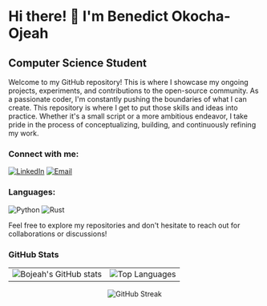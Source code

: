 # Hi there! 👋 I'm Benedict Okocha-Ojeah

## Computer Science Student

Welcome to my GitHub repository! This is where I showcase my ongoing projects, experiments, and contributions to the open-source community. 
As a passionate coder, I'm constantly pushing the boundaries of what I can create. This repository is where I get to put those skills and ideas into practice. Whether it's a small script or a more ambitious endeavor, I take pride in the process of conceptualizing, building, and continuously refining my work.


### Connect with me:
[![LinkedIn](https://img.shields.io/badge/-LinkedIn-0072b1?style=for-the-badge&logo=linkedin&logoColor=white)](https://www.linkedin.com/in/benedict-okocha-ojeah-1465512a1/)
[![Email](https://img.shields.io/badge/-Email-D14836?style=for-the-badge&logo=gmail&logoColor=white)](mailto:benedictojeah@gmail.com)


### Languages:
![Python](https://img.shields.io/badge/-Python-3776AB?style=for-the-badge&logo=python&logoColor=white)
![Rust](https://img.shields.io/badge/-Rust-000000?style=for-the-badge&logo=rust&logoColor=white)

Feel free to explore my repositories and don't hesitate to reach out for collaborations or discussions!

### GitHub Stats

<table>
  <tr>
    <td>
      <img src="https://github-readme-stats.vercel.app/api?username=Bojeah&include_all_commits=true&count_private=true&show_icons=true&line_height=20&title_color=7A7ADB&icon_color=2234AE&text_color=D3D3D3&bg_color=0,000000,130F40" alt="Bojeah's GitHub stats" />
    </td>
    <td>
      <img src="https://github-readme-stats.vercel.app/api/top-langs?username=Bojeah&show_icons=true&locale=en&layout=compact&title_color=7A7ADB&icon_color=2234AE&text_color=D3D3D3&bg_color=0,000000,130F40" alt="Top Languages" />
    </td>
  </tr>
</table>

<div align="center">
  <img src="https://github-readme-streak-stats.herokuapp.com/?user=Bojeah&stroke=ffffff&background=1c1917&ring=84cc16&fire=84cc16&currStreakNum=ffffff&currStreakLabel=84cc16&sideNums=ffffff&sideLabels=ffffff&dates=ffffff&hide_border=true" alt="GitHub Streak" />
</div>
